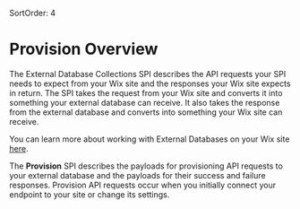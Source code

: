 SortOrder: 4
# Provision Overview
The External Database Collections SPI describes the API requests your SPI needs to expect from your Wix site and the responses your Wix site expects in return. The SPI takes the request from your Wix site and converts it into something your external database can receive. It also takes the response from the external database and converts into something your Wix site can receive.

You can learn more about working with External Databases on your Wix site  [here](https://support.wix.com/en/article/working-with-external-database-collections).

The  **Provision**  SPI describes the payloads for provisioning API requests to your external database and the payloads for their success and failure responses. Provision API requests occur when you initially connect your endpoint to your site or change its settings.
